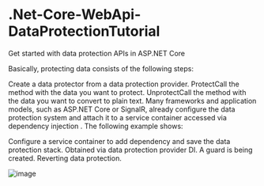 # .Net-Core-WebApi-DataProtectionTutorial


Get started with data protection APIs in ASP.NET Core
 
Basically, protecting data consists of the following steps:

Create a data protector from a data protection provider.
ProtectCall the method with the data you want to protect.
UnprotectCall the method with the data you want to convert to plain text.
Many frameworks and application models, such as ASP.NET Core or SignalR, already configure the data protection system and attach it to a service container accessed via dependency injection . The following example shows:

Configure a service container to add dependency and save the data protection stack.
Obtained via data protection provider DI.
A guard is being created.
Reverting data protection.


![image](https://user-images.githubusercontent.com/71414017/171336463-7c4bf9d0-4d23-4251-ab58-b814b88cccdf.png)
